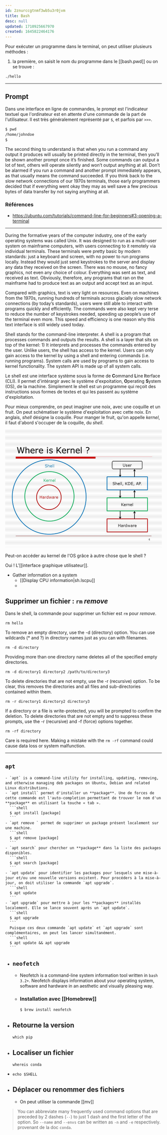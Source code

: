 ```yaml
---
id: 2znurccgtnmf3wb5u3r0jvm
title: Bash
desc: null
updated: 1710925667970
created: 1645822464176
---
```


Pour exécuter un programme dans le terminal, on peut utiliser plusieurs méthodes :

1. la première, on saisit le nom du programme dans le [[bash.pwd]] ou on se trouve :

```bash
./hello
```

---

## Prompt

Dans une interface en ligne de commandes, le prompt est l'indicateur textuel que l'ordinateur est en attente d'une commande de la part de l'utilisateur. Il est très généralement représenté par `$`, et parfois par `>>>`.

```bash
$ pwd
/home/johndoe
$
```

The second thing to understand is that when you run a command any output it produces will usually be printed directly in the terminal, then you’ll be shown another prompt once it’s finished. Some commands can output a lot of text, others will operate silently and won’t output anything at all. Don’t be alarmed if you run a command and another prompt immediately appears, as that usually means the command succeeded. If you think back to the slow network connections of our 1970s terminals, those early programmers decided that if everything went okay they may as well save a few precious bytes of data transfer by not saying anything at all.

### Références

- https://ubuntu.com/tutorials/command-line-for-beginners#3-opening-a-terminal

---

During the formative years of the computer industry, one of the early operating systems was called Unix. It was designed to run as a multi-user system on mainframe computers, with users connecting to it remotely via individual terminals. These terminals were pretty basic by modern standards: just a keyboard and screen, with no power to run programs locally. Instead they would just send keystrokes to the server and display any data they received on the screen. There was no mouse, no fancy graphics, not even any choice of colour. Everything was sent as text, and received as text. Obviously, therefore, any programs that ran on the mainframe had to produce text as an output and accept text as an input.

Compared with graphics, text is very light on resources. Even on machines from the 1970s, running hundreds of terminals across glacially slow network connections (by today’s standards), users were still able to interact with programs quickly and efficiently. The commands were also kept very terse to reduce the number of keystrokes needed, speeding up people’s use of the terminal even more. This speed and efficiency is one reason why this text interface is still widely used today.

Shell stands for the command-line interpreter. A shell is a program that processes commands and outputs the results. A shell is a layer that sits on top of the kernel: 1) It interprets and processes the commands entered by the user. Unlike users, the shell has access to the kernel. Users can only gain access to the kernel by using a shell and entering commands (i.e. running programs). System calls are used by programs to gain access to kernel functionality. The system API is made up of all system calls.

Le shell est une interface système sous la forme de **C**ommand **L**ine **I**terface (CLI). Il permet d'intérargir avec le système d'expoitation, **O**perating **S**ystem (OS), de la machine. Simplement le shell est un programme qui reçoit des instructions sous formes de textes et qui les passent au système d'exploitation.

Pour mieux comprendre, on peut imaginer une noix, avec une coquille et un fruit. On peut schématiser le système d'exploitation avec cette noix. En anglais, _shell_ désigne la coquille. Pour manger le fruit, qu'on appelle _kernel_, il faut d'abord s'occuper de la coquille, du _shell_.

![Shell Logo](/assets/images/shell.jpg)

Peut-on accéder au kernel de l'OS grâce à autre chose que le shell ?

Oui ! L'[[interface graphique utilisateur]].

- Gather information on a system
  - [[Display CPU information|sh.lscpu]]
  -

## Supprimer un fichier : `rm` _remove_

Dans le shell, la commande pour supprimer un fichier est `rm` pour _remove_.

```shell
rm hello
```

To remove an empty directory, use the -d (directory) option. You can use wildcards (\* and ?) in directory names just as you can with filenames.

```shell
rm -d directory
```

Providing more than one directory name deletes all of the specified empty directories.

```shell
rm -d directory1 directory2 /path/to/directory3
```

To delete directories that are not empty, use the -r (recursive) option. To be clear, this removes the directories and all files and sub-directories contained within them.

```shell
rm -r directory1 directory2 directory3
```

If a directory or a file is write-protected, you will be prompted to confirm the deletion.
To delete directories that are not empty and to suppress these prompts, use the -r (recursive) and -f (force) options together.

```shell
rm -rf directory
```

Care is required here. Making a mistake with the `rm -rf` command could cause data loss or system malfunction.

---

## `apt`

    - `apt` is a command-line utility for installing, updating, removing, and otherwise managing deb packages on Ubuntu, Debian and related Linux distributions.
    - `apt install` permet d'installer un **package**. Une de forces de cette commande est l'auto-completion permettant de trouver le nom d'un **package** en utilisant la touche « tab ».
      ```shell
      $ apt install [package]
      ```
    - `apt remove ` permet de supprimer un package présent localement sur une machine.
      ```shell
      $ apt remove [package]
      ```
    - `apt search` pour chercher un **package** dans la liste des packages disponibles.
      ```shell
      $ apt search [package]
      ```
    - `apt update` pour identifier les packages pour lesquels une mise-à-jour et/ou une nouvelle versions existent. Pour procéders à la mise-à-jour, on doit utiliser la commande `apt upgrade`.
      ```shell
      $ apt update
      ```
    - `apt upgrade` pour mettre à jour les **packages** installés localement. Elle se lance souvent après un `apt update`.
      ```shell
      $ apt upgrade
      ```
      Puisque ces deux commande `apt update` et `apt upgrade` sont complémentaires, on peut les lancer simultanément.
      ```shell
      $ apt update && apt upgrade
      ```

- ## `neofetch`

  - Neofetch is a command-line system information tool written in `bash 3.2+`. Neofetch displays information about your operating system, software and hardware in an aesthetic and visually pleasing way.
  - ### Installation avec [[Homebrew]]

    ```shell
    $ brew install neofetch
    ```

- ## Retourne la version

  ```shell
  which pip
  ```

- ## Localiser un fichier

  ```shell
  whereis conda
  ```

- ```shell
  echo $SHELL
  ```
- ## Déplacer ou renommer des fichiers
  - On peut utiliser la commande [[mv]]

> You can abbreviate many frequently used command options that are preceded by 2 dashes (`--`) to just 1 dash and the first letter of the option. So `--name` and `--envs` can be written as `-n` and `-e` respectively.
> provenant de la doc `conda`.
